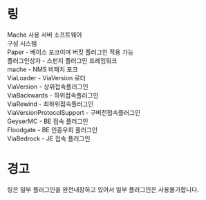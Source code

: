 # 링
Mache 사용 서버 소프트웨어\
구성 시스템\
Paper - 베이스 포크이며 버킷 플러그인 적용 가능\
플러그인상자 - 스펀지 플러그인 프레임워크\
mache - NMS 비패치 포크\
ViaLoader - ViaVersion 로더\
ViaVersion - 상위접속플러그인\
ViaBackwards - 하위접속플러그인\
ViaRewind - 최하위접속플러그인\
ViaVersionProtocolSupport - 구버전접속플러그인\
GeyserMC - BE 접속 플러그인\
Floodgate - BE 인증우회 플러그인\
ViaBedrock - JE 접속 플러그인

# 경고
링은 일부 플러그인을 완전내장하고 있어서 일부 플러그인은 사용불가합니다.
